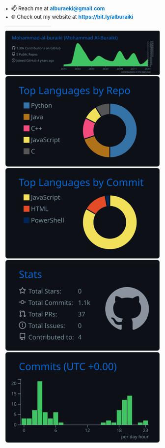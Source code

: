 <div align="left">
  <ul style="font-size: 1.2em; list-style-type: disc; padding-left: 20px;">
    <li>📫 Reach me at <a href="mailto:alburaeki@gmail.com" style="color: #0078D7; text-decoration: none; font-weight: bold;">alburaeki@gmail.com</a></li>
    <li>🌐 Check out my website at <a href="https://bit.ly/alburaiki" target="_blank" style="color: #0078D7; text-decoration: none; font-weight: bold;">https://bit.ly/alburaiki</a></li>
  </ul>
  <hr style="border: none; height: 1px; background-color: #ddd; margin-top: 20px; width: 30%; margin-left: 0;">
</div>

![](https://raw.githubusercontent.com/Mohammad-al-buraiki/Mohammad-al-buraiki/main/profile-summary-card-output/github_dark/0-profile-details.svg)
![](https://raw.githubusercontent.com/Mohammad-al-buraiki/Mohammad-al-buraiki/main/profile-summary-card-output/github_dark/1-repos-per-language.svg) ![](https://raw.githubusercontent.com/Mohammad-al-buraiki/Mohammad-al-buraiki/main/profile-summary-card-output/github_dark/2-most-commit-language.svg)
![](https://raw.githubusercontent.com/Mohammad-al-buraiki/Mohammad-al-buraiki/main/profile-summary-card-output/github_dark/3-stats.svg) ![](https://raw.githubusercontent.com/Mohammad-al-buraiki/Mohammad-al-buraiki/main/profile-summary-card-output/github_dark/4-productive-time.svg)


<!-- <p><img align="center" src="https://github-readme-streak-stats.herokuapp.com/?user=mohammad-al-buraiki&" alt="mohammad-al-buraiki" /></p> -->
